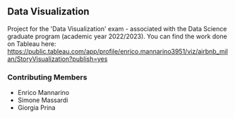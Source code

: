## Data Visualization

Project for the 'Data Visualization' exam - associated with the Data Science graduate program (academic year 2022/2023).
You can find the work done on Tableau here: https://public.tableau.com/app/profile/enrico.mannarino3951/viz/airbnb_milan/StoryVisualization?publish=yes

### Contributing Members

- Enrico Mannarino
- Simone Massardi
- Giorgia Prina
